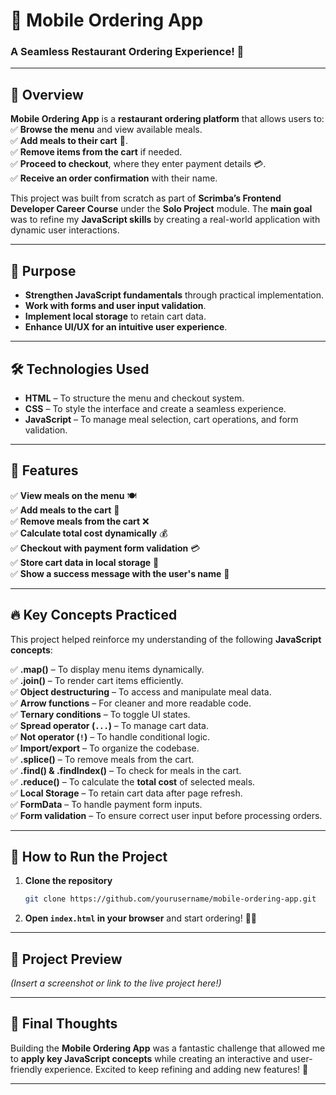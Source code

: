 # 🍔 Mobile Ordering App

### A Seamless Restaurant Ordering Experience! 🛒

---

## 📌 Overview

**Mobile Ordering App** is a **restaurant ordering platform** that allows users to:  
✅ **Browse the menu** and view available meals.  
✅ **Add meals to their cart** 🛒.  
✅ **Remove items from the cart** if needed.  
✅ **Proceed to checkout**, where they enter payment details 💳.  
✅ **Receive an order confirmation** with their name.

This project was built from scratch as part of **Scrimba’s Frontend Developer Career Course** under the **Solo Project** module. The **main goal** was to refine my **JavaScript skills** by creating a real-world application with dynamic user interactions.

---

## 🎯 Purpose

- **Strengthen JavaScript fundamentals** through practical implementation.
- **Work with forms and user input validation**.
- **Implement local storage** to retain cart data.
- **Enhance UI/UX for an intuitive user experience**.

---

## 🛠️ Technologies Used

- **HTML** – To structure the menu and checkout system.
- **CSS** – To style the interface and create a seamless experience.
- **JavaScript** – To manage meal selection, cart operations, and form validation.

---

## 🚀 Features

✅ **View meals on the menu** 🍽️  
✅ **Add meals to the cart** 🛒  
✅ **Remove meals from the cart** ❌  
✅ **Calculate total cost dynamically** 💰  
✅ **Checkout with payment form validation** 💳  
✅ **Store cart data in local storage** 💾  
✅ **Show a success message with the user's name** 🎉

---

## 🔥 Key Concepts Practiced

This project helped reinforce my understanding of the following **JavaScript concepts**:

✅ **.map()** – To display menu items dynamically.  
✅ **.join()** – To render cart items efficiently.  
✅ **Object destructuring** – To access and manipulate meal data.  
✅ **Arrow functions** – For cleaner and more readable code.  
✅ **Ternary conditions** – To toggle UI states.  
✅ **Spread operator (`...`)** – To manage cart data.  
✅ **Not operator (`!`)** – To handle conditional logic.  
✅ **Import/export** – To organize the codebase.  
✅ **.splice()** – To remove meals from the cart.  
✅ **.find() & .findIndex()** – To check for meals in the cart.  
✅ **.reduce()** – To calculate the **total cost** of selected meals.  
✅ **Local Storage** – To retain cart data after page refresh.  
✅ **FormData** – To handle payment form inputs.  
✅ **Form validation** – To ensure correct user input before processing orders.

---

## 📂 How to Run the Project

1. **Clone the repository**
   ```bash
   git clone https://github.com/yourusername/mobile-ordering-app.git
   ```
2. **Open `index.html` in your browser** and start ordering! 🍕🍔

---

## 📸 Project Preview

_(Insert a screenshot or link to the live project here!)_

---

## 🎉 Final Thoughts

Building the **Mobile Ordering App** was a fantastic challenge that allowed me to **apply key JavaScript concepts** while creating an interactive and user-friendly experience. Excited to keep refining and adding new features! 🚀

---

